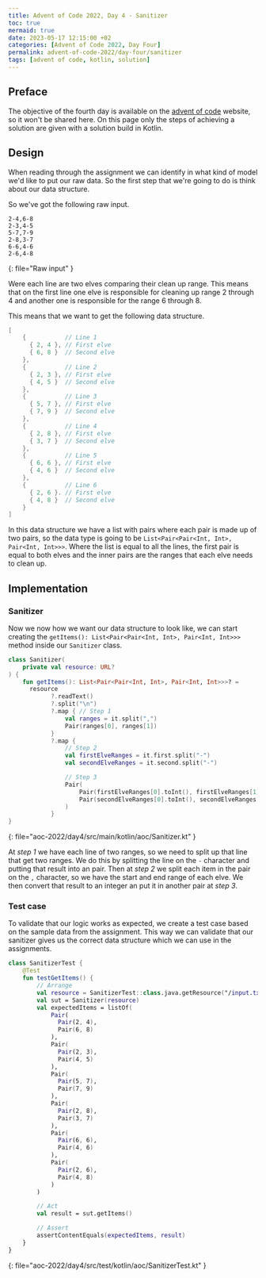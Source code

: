 ```yaml
---
title: Advent of Code 2022, Day 4 - Sanitizer
toc: true
mermaid: true
date: 2023-05-17 12:15:00 +02
categories: [Advent of Code 2022, Day Four]
permalink: advent-of-code-2022/day-four/sanitizer
tags: [advent of code, kotlin, solution]
---
```


## Preface

The objective of the fourth day is available on the [advent of code](https://adventofcode.com/2022/day/3) website, so it won't be shared here. On this page only the steps of achieving a solution are given with a solution build in Kotlin.

## Design

When reading through the assignment we can identify in what kind of model we'd like to put our raw data. So the first step that we're going to do is think about our data structure.

So we've got the following raw input.

```
2-4,6-8
2-3,4-5
5-7,7-9
2-8,3-7
6-6,4-6
2-6,4-8
```
{: file="Raw input" }

Were each line are two elves comparing their clean up range. This means that on the first line one elve is responsible for cleaning up range 2 through 4 and another one is responsible for the range 6 through 8.

This means that we want to get the following data structure.

```kotlin
[
    {           // Line 1
      { 2, 4 }, // First elve
      { 6, 8 }  // Second elve
    },
    {           // Line 2
      { 2, 3 }, // First elve
      { 4, 5 }  // Second elve
    },
    {           // Line 3
      { 5, 7 }, // First elve
      { 7, 9 }  // Second elve
    },
    {           // Line 4
      { 2, 8 }, // First elve
      { 3, 7 }  // Second elve
    },
    {           // Line 5
      { 6, 6 }, // First elve
      { 4, 6 }  // Second elve
    },
    {           // Line 6
      { 2, 6 }. // First elve
      { 4, 8 }  // Second elve
    }
]
```

In this data structure we have a list with pairs where each pair is made up of two pairs, so the data type is going to be `List<Pair<Pair<Int, Int>, Pair<Int, Int>>>`. Where the list is equal to all the lines, the first pair is equal to both elves and the inner pairs are the ranges that each elve needs to clean up.

## Implementation

### Sanitizer

Now we now how we want our data structure to look like, we can start creating the `getItems(): List<Pair<Pair<Int, Int>, Pair<Int, Int>>>` method inside our `Sanitizer` class.

```kotlin
class Sanitizer(
    private val resource: URL?
) {
    fun getItems(): List<Pair<Pair<Int, Int>, Pair<Int, Int>>>? =
      resource
            ?.readText()
            ?.split("\n")
            ?.map { // Step 1
                val ranges = it.split(",")
                Pair(ranges[0], ranges[1])
            }
            ?.map {
                // Step 2
                val firstElveRanges = it.first.split("-")
                val secondElveRanges = it.second.split("-")

                // Step 3
                Pair(
                    Pair(firstElveRanges[0].toInt(), firstElveRanges[1].toInt()),
                    Pair(secondElveRanges[0].toInt(), secondElveRanges[1].toInt())
                )
            }
}
```
{: file="aoc-2022/day4/src/main/kotlin/aoc/Sanitizer.kt" }

At _step 1_ we have each line of two ranges, so we need to split up that line that get two ranges. We do this by splitting the line on the `-` character and putting that result into an pair. Then at _step 2_ we split each item in the pair on the `,` character, so we have the start and end range of each elve. We then convert that result to an integer an put it in another pair at _step 3_.

### Test case

To validate that our logic works as expected, we create a test case based on the sample data from the assignment. This way we can validate that our sanitizer gives us the correct data structure which we can use in the assignments.

```kotlin
class SanitizerTest {
    @Test
    fun testGetItems() {
        // Arrange
        val resource = SanitizerTest::class.java.getResource("/input.txt")
        val sut = Sanitizer(resource)
        val expectedItems = listOf(
            Pair(
              Pair(2, 4),
              Pair(6, 8)
            ),
            Pair(
              Pair(2, 3),
              Pair(4, 5)
            ),
            Pair(
              Pair(5, 7),
              Pair(7, 9)
            ),
            Pair(
              Pair(2, 8),
              Pair(3, 7)
            ),
            Pair(
              Pair(6, 6),
              Pair(4, 6)
            ),
            Pair(
              Pair(2, 6),
              Pair(4, 8)
            )
        )

        // Act
        val result = sut.getItems()

        // Assert
        assertContentEquals(expectedItems, result)
    }
}
```
{: file="aoc-2022/day4/src/test/kotlin/aoc/SanitizerTest.kt" }
